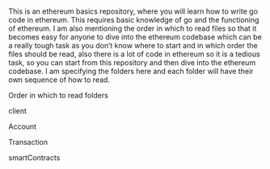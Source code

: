 <br> 

This is an ethereum basics repository, where you will learn how to write go code
in ethereum. This requires basic knowledge of go and the functioning of
ethereum. I am also mentioning the order in which to read files so that it
becomes easy for anyone to dive into the ethereum codebase which can be a really
tough task as you don’t know where to start and in which order the files should
be read, also there is a lot of code in ethereum so it is a tedious task, so you
can start from this repository and then dive into the ethereum codebase. I am
specifying the folders here and each folder will have their own sequence of how
to read.

Order in which to read folders

client

Account

Transaction

smartContracts

<br> 

